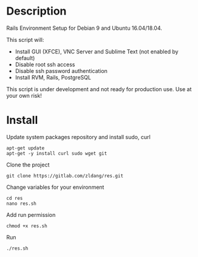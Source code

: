 # Description
Rails Environment Setup for Debian 9 and Ubuntu 16.04/18.04.

This script will:
- Install GUI (XFCE), VNC Server and Sublime Text (not enabled by default)
- Disable root ssh access
- Disable ssh password authentication
- Install RVM, Rails, PostgreSQL

This script is under development and not ready for production use. Use at your own risk!

# Install
Update system packages repository and install sudo, curl

```Shell
apt-get update
apt-get -y install curl sudo wget git
```
Clone the project

```Shell
git clone https://gitlab.com/zldang/res.git
```
Change variables for your environment

```Shell
cd res
nano res.sh 
```
Add run permission

```Shell
chmod +x res.sh
```
Run

```Shell
./res.sh
```
